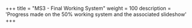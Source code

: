 +++
title = "MS3 - Final Working System"
weight = 100
description = 'Progress made on the 50% working system and the associated slideshow'
+++